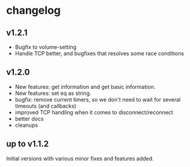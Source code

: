 # changelog

## v1.2.1

* Bugfix to volume-setting
* Handle TCP better, and bugfixes that resolves some race conditions

## v1.2.0

* New features: get information and get basic information.
* New features: set eq as string.
* bugfix: remove current timers, so we don't need to wait for several timeouts (and callbacks)
* improved TCP handling when it comes to disconnect/reconnect
* better docs
* cleanups

## up to v1.1.2

Initial versions with various minor fixes and features added.


